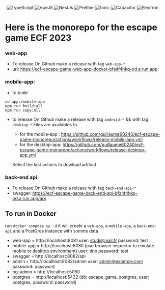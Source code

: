 <p align="center">
<img src="https://img.shields.io/badge/Language-TypeScript-3178c6.svg?style=flat-square" alt="TypeScript" />
<img src="https://img.shields.io/badge/Framework-VueJs-e023e.svg?style=flat-square" alt="VueJS" />
<img src="https://img.shields.io/badge/Framework-NestJs-00afd8.svg?style=flat-square" alt="NestJs" />
<img src="https://img.shields.io/badge/Code_style-prettier-ff69b4.svg?style=flat-square" alt="Prettier" />
<img src="https://img.shields.io/badge/Ionic-3880ff.svg?style=flat-square" alt="Ionic" />
<img src="https://img.shields.io/badge/Capacitor-1E90FF.svg?style=flat-square" alt="Capacitor" />
<img src="https://img.shields.io/badge/Electron-87CEFA.svg?style=flat-square" alt="Electron" />
</p>

# Here is the monorepo for the escape game ECF 2023

### web-app

- To release
  On Github make a release with tag `web-app-*`
- url: https://ecf-escape-game-web-app-docker-bfaitf4hkq-od.a.run.app

### mobile-app:

- to build

```
cd apps/mobile-app
npm run build:all
npm run copy:all
```

- to release
  On Github make a release with tag `android-*` && with tag `desktop-*`
  Files are availables to

  - for the mobile-app : https://github.com/guillaume60240/ecf-escape-game-monorepo/actions/workflows/release-mobile-app.yml
  - for the desktop-app: https://github.com/guillaume60240/ecf-escape-game-monorepo/actions/workflows/release-desktop-app.yml

  Select the last actions to dowload artifact

### back-end api

- To release
  On Github make a release with tag `back-end-api-*`
- swagger: https://ecf-escape-game-back-end-api-bfaitf4hkq-od.a.run.app/api

## To run in Docker

run `docker compose up -d`
it will create a `web-app`, a `mobile-app`, a `back-end-api` and a PostGres instance with somme data.

- web-app = http://localhost:8081
  user: studi@mail.fr
  password: test
- mobile-app = http://localhost:8080 (use browser inspector to emulate mobile or desktop environment)
  user: tino
  password: test
- swagger = http://localhost:8082/api
- admin = http://localhost:8082/admin
  user: admin@example.com
  password: password
- pg-admin = http://localhost:5050
- postgres = http://localhost:5432 (db: escape_game_postgres, user: postgres, password: password)
